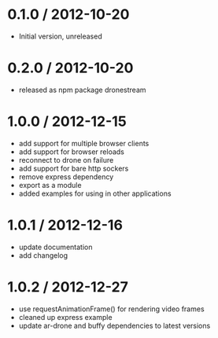 0.1.0 / 2012-10-20
==================

  * Initial version, unreleased

0.2.0 / 2012-10-20
==================

  * released as npm package dronestream

1.0.0 / 2012-12-15
==================

  * add support for multiple browser clients
  * add support for browser reloads
  * reconnect to drone on failure
  * add support for bare http sockers
  * remove express dependency
  * export as a module
  * added examples for using in other applications

1.0.1 / 2012-12-16
==================

  * update documentation
  * add changelog

1.0.2 / 2012-12-27
==================

  * use requestAnimationFrame() for rendering video frames
  * cleaned up express example
  * update ar-drone and buffy dependencies to latest versions
